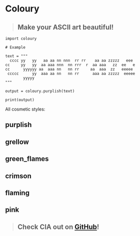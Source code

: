 # Coloury
> ## Make your ASCII art beautiful!

```
import coloury

# Example

text = """
  cccc yy   yy   aa aa nn nnn  rr rr    aa aa zzzzz   eee  
cc     yy   yy  aa aaa nnn  nn rrr  r  aa aaa   zz  ee   e 
cc      yyyyyy aa  aaa nn   nn rr     aa  aaa  zz   eeeee  
 ccccc      yy  aaa aa nn   nn rr      aaa aa zzzzz  eeeee 
        yyyyy                                              
"""

output = coloury.purplish(text)

print(output)
```

All cosmetic styles:
## purplish
## grellow
## green_flames
## crimson
## flaming
## pink

> ## Check CIA out on **[GitHub](https://github.com/CodeIntelligenceAgency)**!